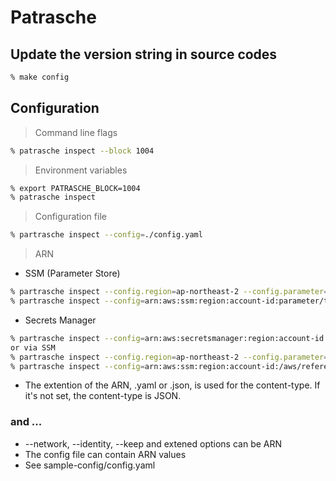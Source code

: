# Patrasche

## Update the version string in source codes
```sh
% make config
```

## Configuration

> Command line flags
```sh
% patrasche inspect --block 1004
```

> Environment variables
```sh
% export PATRASCHE_BLOCK=1004
% patrasche inspect
```

> Configuration file
```sh
% partrasche inspect --config=./config.yaml
```

> ARN
* SSM (Parameter Store)
```sh
% partrasche inspect --config.region=ap-northeast-2 --config.parameter=test/patrasche/config.yaml
% partrasche inspect --config=arn:aws:ssm:region:account-id:parameter/test/patrasche/config.yaml
```
* Secrets Manager
```sh
% partrasche inspect --config=arn:aws:secretsmanager:region:account-id:secret:test/patrasche/config.yaml
or via SSM
% partrasche inspect --config.region=ap-northeast-2 --config.parameter=/aws/reference/secretsmanager/test/patrasche/config.yaml
% partrasche inspect --config=arn:aws:ssm:region:account-id:/aws/reference/secretsmanager/test/patrasche/config.yaml
```

* The extention of the ARN, .yaml or .json, is used for the content-type. If it's not set, the content-type is JSON.

### and ...

* --network, --identity, --keep and extened options can be ARN
* The config file can contain ARN values
* See sample-config/config.yaml
